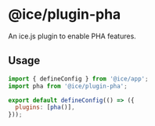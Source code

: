 # @ice/plugin-pha

An ice.js plugin to enable PHA features.

## Usage

```js
import { defineConfig } from '@ice/app';
import pha from '@ice/plugin-pha';

export default defineConfig(() => ({
  plugins: [pha()],
}));
```
